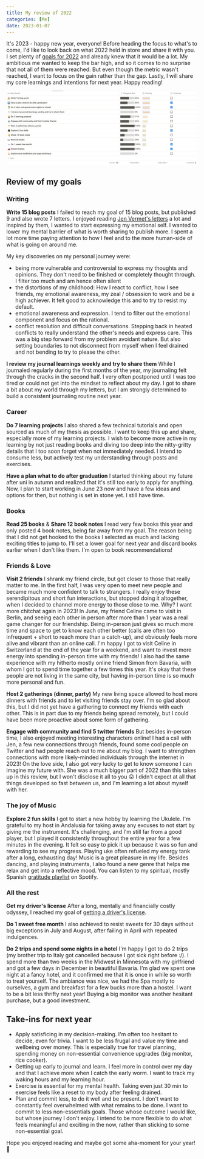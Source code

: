 ```yaml
---
title: My review of 2022
categories: [Me]
date: 2023-01-07
---
```

It's 2023 - happy new year, everyone! Before heading the focus to what's to come, I'd like to look back on what 2022 held in store and share it with you. I set plenty of [goals for 2022](https://astobbe.me/posts/2022/) and already knew that it would be a lot. My ambitious me wanted to keep the bar high, and so it comes to no surprise that not all of them were reached. But even though the metric wasn't reached, I want to focus on the gain rather than the gap. Lastly, I will share my core learnings and intentions for next year. Happy reading! 

![goals22.png](goals22.png)
## Review of my goals 
### Writing 
**Write 15 blog posts** 
I failed to reach my goal of 15 blog posts, but published 9 and also wrote 7 letters. I enjoyed reading [Jen Vermet's letters](https://jenvermet.com/) a lot and inspired by them, I wanted to start expressing my emotional self. I wanted to lower my mental barrier of what is worth sharing to publish more. I spent a lot more time paying attention to how I feel and to the more human-side of what is going on around me. 

My key discoveries on my personal journey were: 
- being more vulnerable and controversial to express my thoughts and opinions. They don't need to be finished or completely thought through. I filter too much and am hence often silent 
- the distortions of my childhood: How I react to conflict, how I see friends, my emotional awareness, my zeal / obsession to work and be a high achiever. It felt good to acknowledge this and to try to resist my default. 
- emotional awareness and expression. I tend to filter out the emotional component and focus on the rational. 
- conflict resolution and difficult conversations. Stepping back in heated conflicts to really understand the other's needs and express care. This was a big step forward from my problem avoidant nature. But also setting boundaries to not disconnect from myself when I feel drained and not bending to try to please the other. 

**I review my journal learnings weekly and try to share them** 
While I journaled regularly during the first months of the year, my journaling felt through the cracks in the second half. I very often postponed until I was too tired or could not get into the mindset to reflect about my day. I got to share a bit about my world through my letters, but I am strongly determined to build a consistent journaling routine next year.

### Career 
**Do 7 learning projects** 
I also shared a few technical tutorials and open sourced as much of my thesis as possible. I want to keep this up and share, especially more of my learning projects. I wish to become more active in my learning by not just reading books and diving too deep into the nitty-gritty details that I too soon forget when not immediately needed. I intend to consume less, but actively test my understanding through posts and exercises. 

**Have a plan what to do after graduation**
I started thinking about my future after uni in autumn and realized that it's still too early to apply for anything. Now, I plan to start working in June 23 now and have a few ideas and options for then, but nothing is set in stone yet. I still have time. 

### Books 
**Read 25 books** & **Share 12 book notes**
I read very few books this year and only posted 4 book notes, being far away from my goal. The reason being that I did not get hooked to the books I selected as much and lacking exciting titles to jump to. I'll set a lower goal for next year and discard books earlier when I don't like them. I'm open to book recommendations! 

### Friends & Love 
**Visit 2 friends**
I shrank my friend circle, but got closer to those that really matter to me. In the first half, I was very open to meet new people and became much more confident to talk to strangers. I really enjoy these serendipitous and short fun interactions, but stopped doing it altogether, when I decided to channel more energy to those close to me. Why? I want more chitchat again in 2023! In June, my friend Celine came to visit in Berlin, and seeing each other in person after more than 1 year was a real game changer for our friendship. Being in-person just gives so much more time and space to get to know each other better (calls are often too infrequent + short to reach more than a catch-up), and obviously feels more alive and vibrant than an online call. I'm happy I got to visit Celine in Switzerland at the end of the year for a weekend, and want to invest more energy into spending in-person time with my friends! I also had the same experience with my hitherto mostly online friend Simon from Bavaria, with whom I got to spend time together a few times this year. It's okay that these people are not living in the same city, but having in-person time is so much more personal and fun. 

**Host 2 gatherings (dinner, party)** 
My new living space allowed to host more dinners with friends and to let visiting friends stay over. I'm so glad about this, but I did not yet have a gathering to connect my friends with each other. This is in part due to my friends being spread remotely, but I could have been more proactive about some form of gathering. 

**Engage with community and find 5 twitter friends** 
But besides in-person time, I also enjoyed meeting interesting characters online! I had a call with Jen, a few new connections through friends, found some cool people on Twitter and had people reach out to me about my blog. I want to strengthen connections with more likely-minded individuals through the internet in 2023! On the love side, I also got very lucky to get to know someone I can imagine my future with. She was a much bigger part of 2022 than this takes up in this review, but I won't disclose it all to you 😜 I didn't expect at all that things developed so fast between us, and I'm learning a lot about myself with her.

### The joy of Music
**Explore 2 fun skills** 
I got to start a new hobby by learning the Ukulele. I'm grateful to my host in Andalusia for taking away any excuses to not start by giving me the instrument. It's challenging, and I'm still far from a good player, but I played it consistently throughout the entire year for a few minutes in the evening. It felt so easy to pick it up because it was so fun and rewarding to see my progress. Playing uke often refueled my energy tank after a long, exhausting day! Music is a great pleasure in my life. Besides dancing, and playing instruments, I also found a new genre that helps me relax and get into a reflective mood. You can listen to my spiritual, mostly Spanish [gratitude playlist](https://open.spotify.com/playlist/18DVZPPyRAiHP3ZNJDydzn?si=c664474b3ecd4c38) on Spotify.

### All the rest 
**Get my driver's license** 
After a long, mentally and financially costly odyssey, I reached my goal of [getting a driver's license](https://astobbe.me/posts/drivers-license/). 

**Do 1 sweet free month** I also achieved to resist sweets for 30 days without big exceptions in July and August, after failing in April with repeated indulgences. 

**Do 2 trips and spend some nights in a hotel** 
I'm happy I got to do 2 trips (my brother trip to Italy got cancelled because I got sick right before :/). I spend more than two weeks in the Midwest in Minnesota with my girlfriend and got a few days in December in beautiful Bavaria. I'm glad we spent one night at a fancy hotel, and it confirmed me that it is once in while so worth to treat yourself. The ambiance was nice, we had the Spa mostly to ourselves, a gym and breakfast for a few bucks more than a hostel. I want to be a bit less thrifty next year! Buying a big monitor was another hesitant purchase, but a good investment. 

## Take-ins for next year 
- Apply satisficing in my decision-making. I'm often too hesitant to decide, even for trivia. I want to be less frugal and value my time and wellbeing over money. This is especially true for travel planning, spending money on non-essential convenience upgrades (big monitor, rice cooker). 
- Getting up early to journal and learn. I feel more in control over my day and that I achieve more when I catch the early worm. I want to track my waking hours and my learning hour. 
- Exercise is essential for my mental health. Taking even just 30 min to exercise feels like a reset to my body after feeling drained. 
- Plan and commit less, to do it well and be present. I don't want to constantly feel overwhelmed with what remains to be done. I want to commit to less non-essentials goals. Those whose outcome I would like, but whose journey I don't enjoy. I intend to be more flexible to do what feels meaningful and exciting in the now, rather than sticking to some non-essential goal. 

Hope you enjoyed reading and maybe got some aha-moment for your year!👋 
